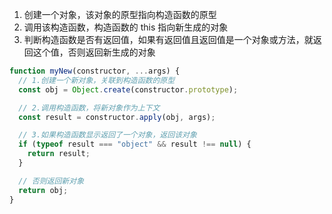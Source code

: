 1. 创建一个对象，该对象的原型指向构造函数的原型
2. 调用该构造函数，构造函数的 this 指向新生成的对象
3. 判断构造函数是否有返回值，如果有返回值且返回值是一个对象或方法，就返回这个值，否则返回新生成的对象

```js
function myNew(constructor, ...args) {
  // 1.创建一个新对象，关联到构造函数的原型
  const obj = Object.create(constructor.prototype);

  // 2.调用构造函数，将新对象作为上下文
  const result = constructor.apply(obj, args);

  // 3.如果构造函数显示返回了一个对象，返回该对象
  if (typeof result === "object" && result !== null) {
    return result;
  }

  // 否则返回新对象
  return obj;
}
```
